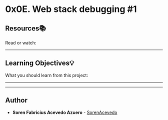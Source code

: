 # 0x0E. Web stack debugging #1

## Resources:books:
Read or watch:

---
## Learning Objectives:bulb:
What you should learn from this project:

---
---

## Author
* **Soren Fabricius Acevedo Azuero** - [SorenAcevedo](https://github.com/SorenAcevedo)